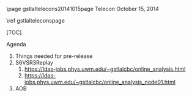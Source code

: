 \page gstlaltelecons20141015page Telecon October 15, 2014

\ref gstlalteleconspage

[TOC]

Agenda
1. Things needed for pre-release
2. S6VSR3Replay 
   1. https://ldas-jobs.phys.uwm.edu/~gstlalcbc/online_analysis.html
   2. https://ldas-jobs.phys.uwm.edu/~gstlalcbc/online_analysis_node01.html
3. AOB

